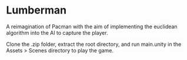 # Lumberman
A reimagination of Pacman with the aim of implementing the euclidean algorithm into the AI to capture the player. 

Clone the .zip folder, extract the root directory, and run main.unity in the Assets > Scenes directory to play the game. 
